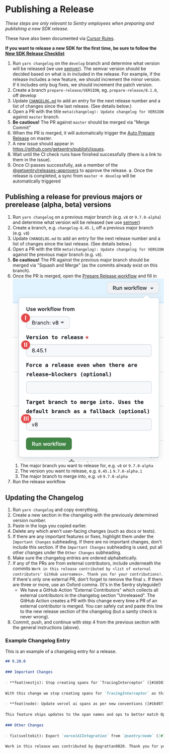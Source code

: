 # Publishing a Release

_These steps are only relevant to Sentry employees when preparing and publishing a new SDK release._

These have also been documented via [Cursor Rules](../.cursor/rules/publishing-release.mdc).

**If you want to release a new SDK for the first time, be sure to follow the
[New SDK Release Checklist](./new-sdk-release-checklist.md)**

1. Run `yarn changelog` on the `develop` branch and determine what version will be released (we use
   [semver](https://semver.org)). The semvar version should be decided based on what is in included in the release. For example, if the release includes a new feature, we should increment the minor version. If it includes only bug fixes, we should increment the patch version.
2. Create a branch `prepare-release/VERSION`, eg. `prepare-release/8.1.0`, off develop
3. Update [`CHANGELOG.md`](https://github.com/getsentry/sentry-javascript/edit/master/CHANGELOG.md) to add an entry for
   the next release number and a list of changes since the last release. (See details below.)
4. Open a PR with the title `meta(changelog): Update changelog for VERSION` against `master` branch.
5. **Be cautious!** The PR against `master` should be merged via "Merge Commit"
6. When the PR is merged, it will automatically trigger the
   [Auto Prepare Release](https://github.com/getsentry/sentry-javascript/actions/workflows/auto-release.yml) on master.
7. A new issue should appear in https://github.com/getsentry/publish/issues.
8. Wait until the CI check runs have finished successfully (there is a link to them in the issue).
9. Once CI passes successfully, ask a member of the
   [@getsentry/releases-approvers](https://github.com/orgs/getsentry/teams/release-approvers) to approve the release. a.
   Once the release is completed, a sync from `master` ->` develop` will be automatically triggered

## Publishing a release for previous majors or prerelease (alpha, beta) versions

1. Run `yarn changelog` on a previous major branch (e.g. `v8` or `9.7.0-alpha`) and determine what version will be released (we use
   [semver](https://semver.org))
2. Create a branch, e.g. `changelog-8.45.1`, off a previous major branch (e.g. `v8`)
3. Update `CHANGELOG.md` to add an entry for the next release number and a list of changes since the
   last release. (See details below.)
4. Open a PR with the title `meta(changelog): Update changelog for VERSION` against the previous major branch (e.g. `v8`).
5. **Be cautious!** The PR against the previous major branch should be merged via "Squash and Merge"
   (as the commits already exist on this branch).
6. Once the PR is merged, open the [Prepare Release workflow](https://github.com/getsentry/sentry-javascript/actions/workflows/release.yml) and
   fill in ![run-release-workflow.png](./assets/run-release-workflow.png)
   1. The major branch you want to release for, e.g. `v8` or `9.7.0-alpha`
   2. The version you want to release, e.g. `8.45.1` `9.7.0-alpha.1`
   3. The major branch to merge into, e.g. `v8` `9.7.0-alpha`
7. Run the release workflow

## Updating the Changelog

1. Run `yarn changelog` and copy everything.
2. Create a new section in the changelog with the previously determined version number.
3. Paste in the logs you copied earlier.
4. Delete any which aren't user-facing changes (such as docs or tests).
5. If there are any important features or fixes, highlight them under the `Important Changes` subheading. If there are no important changes, don't include this section. If the `Important Changes` subheading is used, put all other changes under the `Other Changes` subheading.
6. Make sure the changelog entries are ordered alphabetically.
7. If any of the PRs are from external contributors, include underneath the commits
   `Work in this release contributed by <list of external contributors' GitHub usernames>. Thank you for your contributions!`.
   If there's only one external PR, don't forget to remove the final `s`. If there are three or more, use an Oxford
   comma. (It's in the Sentry styleguide!)
   - We have a GitHub Action "External Contributors" which collects all external contributors in the changelog section
     "Unreleased". The GitHub Action creates a PR with this change every time a PR of an external contributor is merged.
     You can safely cut and paste this line to the new release section of the changelog (but a sanity check is never
     wrong).
8. Commit, push, and continue with step 4 from the previous section with the general instructions (above).

### Example Changelog Entry

This is an example of a changelog entry for a release.

```md
## 9.28.0

### Important Changes

- **feat(nestjs): Stop creating spans for `TracingInterceptor` ([#16501](https://github.com/getsentry/sentry-javascript/pull/16501))**

With this change we stop creating spans for `TracingInterceptor` as this interceptor only serves as an internal helper and adds noise for the user.

- **feat(node): Update vercel ai spans as per new conventions ([#16497](https://github.com/getsentry/sentry-javascript/pull/16497))**

This feature ships updates to the span names and ops to better match OpenTelemetry. This should make them more easily accessible to the new agents module view we are building.

### Other Changes

- fix(sveltekit): Export `vercelAIIntegration` from `@sentry/node` ([#16496](https://github.com/getsentry/sentry-javascript/pull/16496))

Work in this release was contributed by @agrattan0820. Thank you for your contribution!
```
